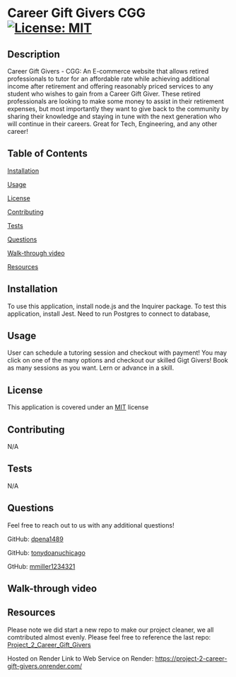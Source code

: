 # Career Gift Givers CGG    <a href = "https://opensource.org/licenses/MIT">![License: MIT](https://img.shields.io/badge/License-MIT-yellow.svg)</a>

  ## Description
  
  Career Gift Givers - CGG: An E-commerce website that allows retired professionals to tutor for an affordable rate while achieving additional income after retirement and offering reasonably priced services to any student who wishes to gain from a Career Gift Giver. These retired professionals are looking to make some money to assist in their retirement expenses, but most importantly they want to give back to the community by sharing their knowledge and staying in tune with the next generation who will continue in their careers. Great for Tech, Engineering, and any other career!
 
  ## Table of Contents

  [Installation](#installation)

  [Usage](#usage)

  [License](#license)

  [Contributing](#contributing)

  [Tests](#tests)

  [Questions](#questions)

  [Walk-through video](#video)

  [Resources](#resources)

  ## Installation <a id="installation"></a>

  To use this application, install node.js and the Inquirer package. To test this application, install Jest. Need to run Postgres to connect to database,

  ## Usage <a id="usage"></a>

 User can schedule a tutoring session and checkout with payment! You may click on one of the many options and checkout our skilled Gigt Givers! Book as many sessions as you want. Lern or advance in a skill. 

  ## License <a id="license"></a>

  This application is covered under an <a href = "https://opensource.org/licenses/MIT">MIT</a> license

  ## Contributing <a id="contributing"></a>

  N/A

  ## Tests <a id="tests"></a>
N/A


  ## Questions <a id="questions"></a>

  Feel free to reach out to us with any additional questions!

  GitHub: <a href="https://github.com/dpena1489"> dpena1489</a>

  GitHub: <a href="https://github.com/tonypdoanuchicago"> tonydoanuchicago</a>

  GtHub: <a href="https://github.com/mmiller1234321"> mmiller1234321</a>

  ## Walk-through video 

  ## Resources <a id="Resources"></a>

Please note we did start a new repo to make our project cleaner, we all comtributed almost evenly. Please feel free to reference the last repo: <a href="https://github.com/tonypdoanuchicago/Project_2_Career_Gift_Givers">Project_2_Career_Gift_Givers</a>

  
Hosted on Render
Link to Web Service on Render: https://project-2-career-gift-givers.onrender.com/



